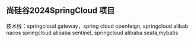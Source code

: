 ## 尚硅谷2024SpringCloud 项目
技术栈：springcloud gateway，spring cloud openfeign, springcloud alibab nacos
springcloud alibaba sentinel, springcloud alibaba seata,mybatis
